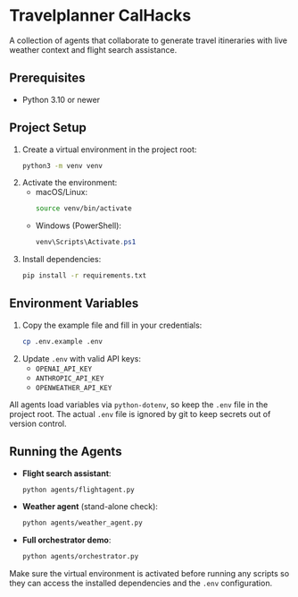 # Travelplanner CalHacks

A collection of agents that collaborate to generate travel itineraries with live weather context and flight search assistance.

## Prerequisites
- Python 3.10 or newer

## Project Setup
1. Create a virtual environment in the project root:
   ```bash
   python3 -m venv venv
   ```
2. Activate the environment:
   - macOS/Linux:
     ```bash
     source venv/bin/activate
     ```
   - Windows (PowerShell):
     ```powershell
     venv\Scripts\Activate.ps1
     ```
3. Install dependencies:
   ```bash
   pip install -r requirements.txt
   ```

## Environment Variables
1. Copy the example file and fill in your credentials:
   ```bash
   cp .env.example .env
   ```
2. Update `.env` with valid API keys:
   - `OPENAI_API_KEY`
   - `ANTHROPIC_API_KEY`
   - `OPENWEATHER_API_KEY`

All agents load variables via `python-dotenv`, so keep the `.env` file in the project root. The actual `.env` file is ignored by git to keep secrets out of version control.

## Running the Agents
- **Flight search assistant**:
  ```bash
  python agents/flightagent.py
  ```
- **Weather agent** (stand-alone check):
  ```bash
  python agents/weather_agent.py
  ```
- **Full orchestrator demo**:
  ```bash
  python agents/orchestrator.py
  ```

Make sure the virtual environment is activated before running any scripts so they can access the installed dependencies and the `.env` configuration.
